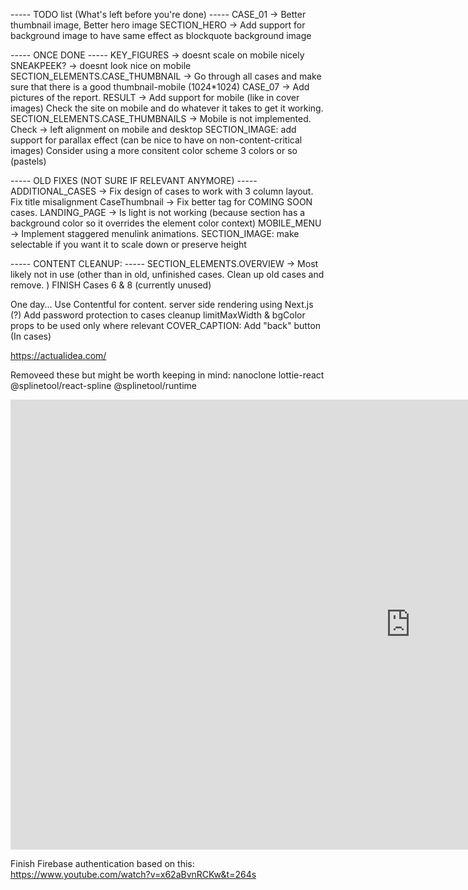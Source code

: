 ----- TODO list (What's left before you're done) -----
CASE_01 -> Better thumbnail image, Better hero image
SECTION_HERO -> Add support for background image to have same effect as blockquote background image

----- ONCE DONE -----
KEY_FIGURES -> doesnt scale on mobile nicely
SNEAKPEEK? -> doesnt look nice on mobile
SECTION_ELEMENTS.CASE_THUMBNAIL -> Go through all cases and make sure that there is a good thumbnail-mobile (1024\*1024)
CASE_07 -> Add pictures of the report.
RESULT -> Add support for mobile (like in cover images)
Check the site on mobile and do whatever it takes to get it working.
SECTION_ELEMENTS.CASE_THUMBNAILS -> Mobile is not implemented.
Check -> left alignment on mobile and desktop
SECTION_IMAGE: add support for parallax effect (can be nice to have on non-content-critical images)
Consider using a more consitent color scheme 3 colors or so (pastels)

----- OLD FIXES (NOT SURE IF RELEVANT ANYMORE) -----
ADDITIONAL_CASES -> Fix design of cases to work with 3 column layout. Fix title misalignment
CaseThumbnail -> Fix better tag for COMING SOON cases.
LANDING_PAGE -> Is light is not working (because section has a background color so it overrides the element color context)
MOBILE_MENU -> Implement staggered menulink animations.
SECTION_IMAGE: make selectable if you want it to scale down or preserve height

----- CONTENT CLEANUP: -----
SECTION_ELEMENTS.OVERVIEW -> Most likely not in use (other than in old, unfinished cases. Clean up old cases and remove. )
FINISH Cases 6 & 8 (currently unused)

One day...
Use Contentful for content.
server side rendering using Next.js (?)
Add password protection to cases
cleanup limitMaxWidth & bgColor props to be used only where relevant
COVER_CAPTION: Add "back" button (In cases)

https://actualidea.com/

Removeed these but might be worth keeping in mind:
nanoclone
lottie-react
@splinetool/react-spline
@splinetool/runtime

<iframe width="1280" height="720" src="https://www.youtube.com/embed/UFk14H74w6E" title="WEBINAR: Samuel Bergstrom - Sentiment for better design decisions" frameborder="0" allow="accelerometer; autoplay; clipboard-write; encrypted-media; gyroscope; picture-in-picture; web-share" allowfullscreen></iframe>

Finish Firebase authentication based on this:
https://www.youtube.com/watch?v=x62aBvnRCKw&t=264s
